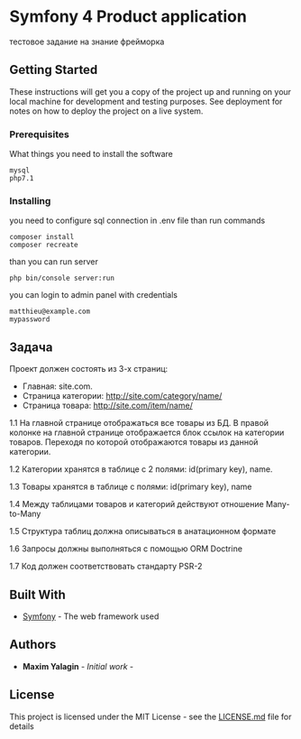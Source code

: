 # Symfony 4 Product application 

тестовое задание на знание фрейморка 

## Getting Started

These instructions will get you a copy of the project up and running on your local machine for development and testing purposes. See deployment for notes on how to deploy the project on a live system.

### Prerequisites

What things you need to install the software

```
mysql
php7.1
```

### Installing

you need to configure sql connection in .env file
than run commands

```
composer install
composer recreate
```

than you can run server

```
php bin/console server:run
```

you can login to admin panel with credentials

```
matthieu@example.com 
mypassword
```
##  Задача

Проект должен состоять из 3-х страниц:
- Главная: site.com.
- Страница категории: http://site.com/category/name/
- Страница товара: http://site.com/item/name/

1.1 На главной странице отображаться все товары из БД.
В правой колонке на главной странице отображается блок ссылок на категории товаров. Переходя по которой отображаются товары из данной категории.

1.2 Категории хранятся в таблице с 2 полями: id(primary key), name.

1.3 Товары хранятся в таблице с полями: id(primary key), name

1.4 Между таблицами товаров и категорий действуют отношение Many-to-Many

1.5 Структура таблиц должна описываться в анатационном формате

1.6 Запросы должны выполняться с помощью ORM Doctrine

1.7 Код должен соответствовать стандарту PSR-2


## Built With

* [Symfony](http://www.symfony.com/) - The web framework used



## Authors

* **Maxim Yalagin** - *Initial work* -
## License

This project is licensed under the MIT License - see the [LICENSE.md](LICENSE.md) file for details




